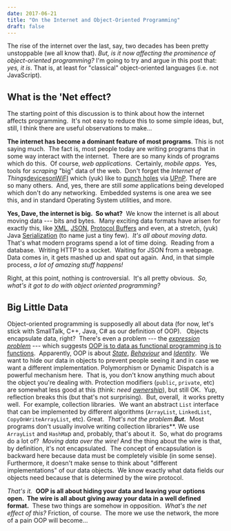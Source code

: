 ```yaml
---
date: 2017-06-21
title: "On the Internet and Object-Oriented Programming"
draft: false
---
```


The rise of the internet over the last, say, two decades has been pretty unstoppable (we all know that). *But, is it now affecting the prominence of object-oriented programming?* I'm going to try and argue in this post that: *yes, it is*. That is, at least for "classical" object-oriented languages (i.e. not JavaScript).
## What is the 'Net effect?
The starting point of this discussion is to think about how the internet affects programming.  It's not easy to reduce this to some simple ideas, but, still, I think there are useful observations to make...

**The internet has become a dominant feature of most programs**. This is not saying much.  The fact is, most people today are writing programs that in some way interact with the internet.  There are so many kinds of programs which do this.  Of course, *web applications*.  Certainly, *mobile apps*.  Yes, tools for *scraping* "big" data of the web.  Don't forget the *Internet of Things*[devices](http://www.iotleague.com/d-i-y-how-to-upload-your-raspberry-pi-sensor-data-to-thingspeak-website/)[on](http://www.instructables.com/id/Real-time-room-temperature-on-your-Website-no-jav/)[WiFI](http://www.sensorcloud.com/) which (yuk) like to [punch holes](https://krebsonsecurity.com/2016/02/this-is-why-people-fear-the-internet-of-things/) via [UPnP](https://en.wikipedia.org/wiki/Universal_Plug_and_Play). There are so many others.  And, yes, there are still *some* applications being developed which don't do any networking.  Embedded systems is one area we see this, and in standard Operating System utilities, and more.

**Yes, Dave, the internet is big.  So what?**  We know the internet is all about moving data --- bits and bytes.  Many exciting data formats have arisen for exactly this, like [XML](https://www.w3schools.com/xml/xml_whatis.asp), [JSON](http://www.json.org/), [Protocol Buffers](https://developers.google.com/protocol-buffers/) and even, at a stretch, (yuk) Java [Serialization](https://docs.oracle.com/javase/7/docs/api/java/io/Serializable.html) (to name just a tiny few).  *It's all about moving data*.  That's what modern programs spend a lot of time doing.  Reading from a database.  Writing HTTP to a socket.  Waiting for JSON from a webpage.  Data comes in, it gets mashed up and spat out again.  And, in that simple process, *a lot of amazing stuff happens!*

Right, at this point, nothing is controversial.  It's all pretty obvious.  *So, what's it got to do with object oriented programming?*

## Big Little Data

Object-oriented programming is supposedly all about data (for now, let's stick with SmallTalk, C++, Java, C# as our definition of OOP).   Objects encapsulate data, right?  There's even a problem --- the [*expression problem*](http://wiki.c2.com/?ExpressionProblem) --- which suggests [OOP is to data as functional programming is to functions](http://eli.thegreenplace.net/2016/the-expression-problem-and-its-solutions/).  Apparently, OOP is about *[State](https://docs.oracle.com/javase/tutorial/java/concepts/object.html)*, *[Behaviour](https://www.cs.utexas.edu/~mitra/csSpring2017/cs303/lectures/oop.html)* and *[Identity](http://stackoverflow.com/questions/18219339/trouble-understanding-object-state-behavior-and-identity)*.  We want to hide our data in objects to prevent people seeing it and in case we want a different implementation. Polymorphism or Dynamic Dispatch is a powerful mechanism here.  That is, you don't know anything much about the object you're dealing with. Protection modifiers (`public`, `private`, etc) are somewhat less good at this (think: *need [ownership](https://doi.org/10.1145/286936.286947)*), but still OK.  Yup, reflection breaks this (but that's not surprising).  But, overall,  it works pretty well.  For example, collection libraries.  We want an abstract `List` interface that can be implemented by different algorithms (`ArrayList`, `LinkedList`, `CopyOnWriteArrayList`, etc). Great.  *That's not the problem.**But.***  Most programs don't usually involve writing collection libraries**. We use `ArrayList` and `HashMa`p and, probably, that's about it.  So, what do programs do a lot of?  *Moving data over the wire!* And the thing about the wire is that, by definition, it's not encapsulated.  The concept of encapsulation is backward here because data must be completely visible (in some sense).  Furthermore, it doesn't make sense to think about "different implementations" of our data objects.  We know exactly what data fields our objects need because that is determined by the wire protocol.

*That's it.*  **OOP is all about hiding your data and leaving your options open.  The wire is all about giving away your data in a well defined format.**  These two things are somehow in opposition.  *What's the net effect of this?* Friction, of course.  The more we use the network, the more of a pain OOP will become...